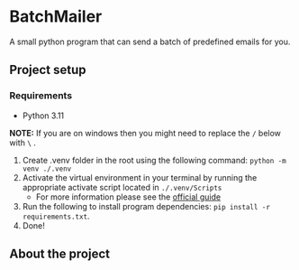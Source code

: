 # BatchMailer

A small python program that can send a batch of predefined emails for you.

## Project setup

### Requirements
- Python 3.11

**NOTE:** If you are on windows then you might need to replace the `/` below with  `\` .

1. Create .venv folder in the root using the following command: `python -m venv ./.venv`
2. Activate the virtual environment in your terminal by running the appropriate activate script located in `./.venv/Scripts`
   - For more information please see the [official guide](https://docs.python.org/3/library/venv.html)
3. Run the following to install program dependencies: `pip install -r requirements.txt`.
4. Done!

## About the project
